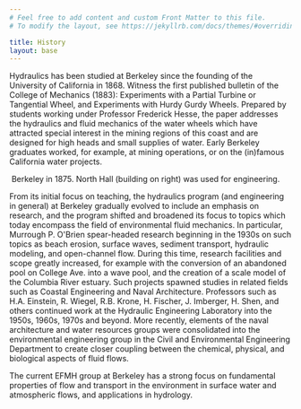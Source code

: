 ```yaml
---
# Feel free to add content and custom Front Matter to this file.
# To modify the layout, see https://jekyllrb.com/docs/themes/#overriding-theme-defaults

title: History
layout: base
---
```


Hydraulics has been studied at Berkeley since the founding of the University of California in 1868. Witness the first published bulletin of the College of Mechanics (1883): Experiments with a Partial Turbine or Tangential Wheel, and Experiments with Hurdy Gurdy Wheels. Prepared by students working under Professor Frederick Hesse, the paper addresses the hydraulics and fluid mechanics of the water wheels which have attracted special interest in the mining regions of this coast and are designed for high heads and small supplies of water. Early Berkeley graduates worked, for example, at mining operations, or on the (in)famous California water projects.

<img src="" /> 
Berkeley in 1875. North Hall (building on right) was used for engineering.

From its initial focus on teaching, the hydraulics program (and engineering in general) at Berkeley gradually evolved to include an emphasis on research, and the program shifted and broadened its focus to topics which today encompass the field of environmental fluid mechanics. In particular, Murrough P. O'Brien spear-headed research beginning in the 1930s on such topics as beach erosion, surface waves, sediment transport, hydraulic modeling, and open-channel flow. During this time, research facilities and scope greatly increased, for example with the conversion of an abandoned pool on College Ave. into a wave pool, and the creation of a scale model of the Columbia River estuary. Such projects spawned studies in related fields such as Coastal Engineering and Naval Architecture. Professors such as H.A. Einstein, R. Wiegel, R.B. Krone, H. Fischer, J. Imberger, H. Shen, and others continued work at the Hydraulic Engineering Laboratory into the 1950s, 1960s, 1970s and beyond. More recently, elements of the naval architecture and water resources groups were consolidated into the environmental engineering group in the Civil and Environmental Engineering Department to create closer coupling between the chemical, physical, and biological aspects of fluid flows.

The current EFMH group at Berkeley has a strong focus on fundamental properties of flow and transport in the environment in surface water and atmospheric flows, and applications in hydrology.